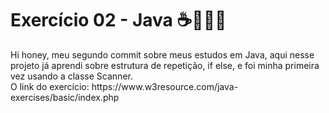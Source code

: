 <h1>Exercício 02 - Java ☕👨🏻‍💻</h1>
Hi honey, meu segundo commit sobre meus estudos em Java, aqui nesse projeto já aprendi sobre estrutura de repetição, if else, e foi minha primeira vez usando a classe Scanner.<br>
O link do exercício: https://www.w3resource.com/java-exercises/basic/index.php
